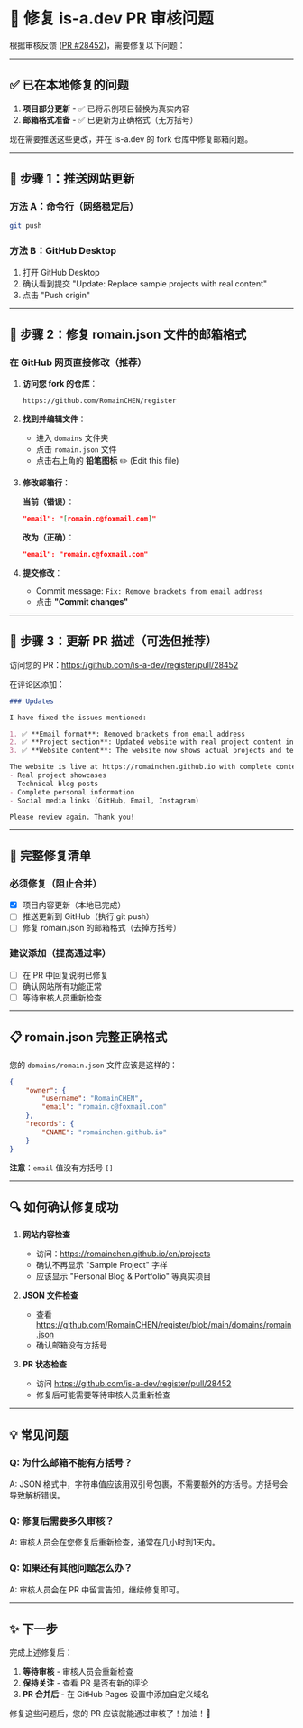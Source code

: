 # 🔧 修复 is-a.dev PR 审核问题

根据审核反馈 ([PR #28452](https://github.com/is-a-dev/register/pull/28452))，需要修复以下问题：

---

## ✅ 已在本地修复的问题

1. **项目部分更新** - ✅ 已将示例项目替换为真实内容
2. **邮箱格式准备** - ✅ 已更新为正确格式（无方括号）

现在需要推送这些更改，并在 is-a.dev 的 fork 仓库中修复邮箱问题。

---

## 🚀 步骤 1：推送网站更新

### 方法 A：命令行（网络稳定后）
```bash
git push
```

### 方法 B：GitHub Desktop
1. 打开 GitHub Desktop
2. 确认看到提交 "Update: Replace sample projects with real content"
3. 点击 "Push origin"

---

## 🔧 步骤 2：修复 romain.json 文件的邮箱格式

### 在 GitHub 网页直接修改（推荐）

1. **访问您 fork 的仓库**：
   ```
   https://github.com/RomainCHEN/register
   ```

2. **找到并编辑文件**：
   - 进入 `domains` 文件夹
   - 点击 `romain.json` 文件
   - 点击右上角的 **铅笔图标** ✏️ (Edit this file)

3. **修改邮箱行**：
   
   **当前（错误）**：
   ```json
   "email": "[romain.c@foxmail.com]"
   ```
   
   **改为（正确）**：
   ```json
   "email": "romain.c@foxmail.com"
   ```

4. **提交修改**：
   - Commit message: `Fix: Remove brackets from email address`
   - 点击 **"Commit changes"**

---

## 📝 步骤 3：更新 PR 描述（可选但推荐）

访问您的 PR：https://github.com/is-a-dev/register/pull/28452

在评论区添加：

```markdown
### Updates

I have fixed the issues mentioned:

1. ✅ **Email format**: Removed brackets from email address
2. ✅ **Project section**: Updated website with real project content instead of sample projects
3. ✅ **Website content**: The website now shows actual projects and technical articles

The website is live at https://romainchen.github.io with complete content including:
- Real project showcases
- Technical blog posts
- Complete personal information
- Social media links (GitHub, Email, Instagram)

Please review again. Thank you!
```

---

## 🎯 完整修复清单

### 必须修复（阻止合并）
- [x] 项目内容更新（本地已完成）
- [ ] 推送更新到 GitHub（执行 git push）
- [ ] 修复 romain.json 的邮箱格式（去掉方括号）

### 建议添加（提高通过率）
- [ ] 在 PR 中回复说明已修复
- [ ] 确认网站所有功能正常
- [ ] 等待审核人员重新检查

---

## 📋 romain.json 完整正确格式

您的 `domains/romain.json` 文件应该是这样的：

```json
{
    "owner": {
        "username": "RomainCHEN",
        "email": "romain.c@foxmail.com"
    },
    "records": {
        "CNAME": "romainchen.github.io"
    }
}
```

**注意**：`email` 值没有方括号 `[]`

---

## 🔍 如何确认修复成功

1. **网站内容检查**
   - 访问：https://romainchen.github.io/en/projects
   - 确认不再显示 "Sample Project" 字样
   - 应该显示 "Personal Blog & Portfolio" 等真实项目

2. **JSON 文件检查**
   - 查看 https://github.com/RomainCHEN/register/blob/main/domains/romain.json
   - 确认邮箱没有方括号

3. **PR 状态检查**
   - 访问 https://github.com/is-a-dev/register/pull/28452
   - 修复后可能需要等待审核人员重新检查

---

## 💡 常见问题

### Q: 为什么邮箱不能有方括号？
A: JSON 格式中，字符串值应该用双引号包裹，不需要额外的方括号。方括号会导致解析错误。

### Q: 修复后需要多久审核？
A: 审核人员会在您修复后重新检查，通常在几小时到1天内。

### Q: 如果还有其他问题怎么办？
A: 审核人员会在 PR 中留言告知，继续修复即可。

---

## ✨ 下一步

完成上述修复后：

1. **等待审核** - 审核人员会重新检查
2. **保持关注** - 查看 PR 是否有新的评论
3. **PR 合并后** - 在 GitHub Pages 设置中添加自定义域名

修复这些问题后，您的 PR 应该就能通过审核了！加油！🎉

